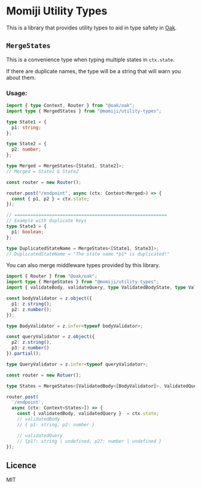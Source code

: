 # Momiji Utility Types

This is a library that provides utility types to aid in type safety in
[Oak](https://github.com/oakserver/oak).

## `MergeStates`

This is a convenience type when typing multiple states in `ctx.state`.

If there are duplicate names, the type will be a string that will warn you about
them.

### Usage:

```ts
import { type Context, Router } from "@oak/oak";
import type { MergedStates } from "@momiji/utility-types";

type State1 = {
  p1: string;
};

type State2 = {
  p2: number;
};

type Merged = MergeStates<[State1, State2]>;
// Merged = State1 & State2

const router = new Router();

router.post("/endpoint", async (ctx: Context<Merged>) => {
  const { p1, p2 } = ctx.state;
});

// =========================================================
// Example with duplicate keys
type State3 = {
  p1: boolean;
};

type DuplicatedStateName = MergeStates<[State1, State3]>;
// DuplicatedStateName = "The state name *p1* is duplicated!"
```

You can also merge middleware types provided by this library.

```ts
import { Router } from "@oak/oak";
import type { MergeStates } from "@momiji/utility-types";
import { validateBody, validateQuery, type ValidatedBodyState, type ValidatedQueryState } from "@momiji/validator";

const bodyValidator = z.object({
  p1: z.string();
  p2: z.number();
});

type BodyValidator = z.infer<typeof bodyValidator>;

const queryValidator = z.object({
  p2: z.string(),
  p3: z.number()
}).partial();

type QueryValidator = z.infer<typeof queryValidator>;

const router = new Rotuer();

type States = MergeStates<[ValidatedBody<[BodyValidator]>, ValidatedQuery<[QueryValidator]>]>;

router.post(
  '/endpoint',
  async (ctx: Context<States>]) => {
    const { validatedBody, validatedQuery }  = ctx.state;
    // validatedBody
    // { p1: string, p2: number }

    // validatedQuery
    // {p1?: string | undefined, p2?: number | undefined }
});
```

## Licence

MIT
